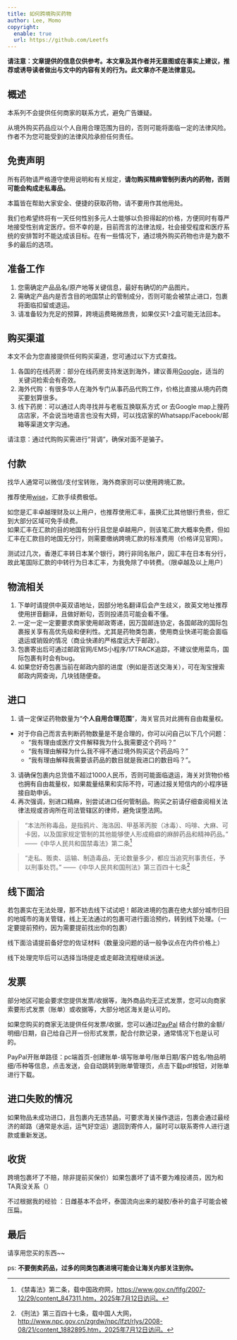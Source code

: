 ```yaml
---
title: 如何跨境购买药物
author: Lee, Momo
copyright:
  enable: true
  url: https://github.com/Leetfs
---
```



**请注意：文章提供的信息仅供参考。本文章及其作者并无意图或在事实上建议，推荐或诱导读者做出与文中的内容有关的行为。此文章亦不是法律意见。**

## 概述

本系列不会提供任何商家的联系方式，避免广告嫌疑。

从境外购买药品应以个人自用合理范围为目的，否则可能将面临一定的法律风险。作者不为您可能受到的法律风险承担任何责任。

## 免责声明

所有药物请严格遵守使用说明和有关规定，**请勿购买精麻管制列表内的药物，否则可能会构成走私毒品。**

本篇皆在帮助大家安全、便捷的获取药物，请不要用作其他用处。

我们也希望终将有一天任何性别多元人士能够以负担得起的价格，方便同时有尊严地接受性别肯定医疗。但不幸的是，目前而言的法律法规，社会接受程度和医疗系统的安排暂时不能达成该目标。在有一些情况下，通过境外购买药物也许是为数不多的最后的选项。


## 准备工作

1. 您需确定产品品名/原产地等关键信息，最好有确切的产品图片。
2. 需确定产品内是否含目的地国禁止的管制成分，否则可能会被禁止进口，包裹将面临扣留或退运。
3. 请准备较为充足的预算，跨境运费略微昂贵，如果仅买1-2盒可能无法回本。

## 购买渠道

本文不会为您直接提供任何购买渠道，您可通过以下方式查找。

1. 各国的在线药房：部分在线药房支持发送到海外，建议善用[Google](https://www.google.com/)，适当的关键词检索会有奇效。
2. 海外代购：有很多华人在海外专门从事药品代购工作，价格比直接从境内药商买要划算很多。
3. 线下药房：可以通过人肉寻找并与老板互换联系方式 or 去Google map上搜药店店家，不会说当地语言也没有大碍，可以找店家的Whatsapp/Facebook/邮箱等渠道文字沟通。

请注意：通过代购购买需进行“背调”，确保对面不是骗子。

## 付款

找华人通常可以微信/支付宝转账，海外商家则可以使用跨境汇款。

推荐使用[wise](https://wise.com/)，汇款手续费极低。

如您是汇丰卓越理财及以上用户，也推荐使用汇丰，虽换汇比其他银行贵些，但汇到大部分区域可免手续费。\
如果汇丰在汇款的目的地国有分行且您是卓越用户，则该笔汇款大概率免费，但如汇丰在汇款目的地国无分行，则需要缴纳跨境汇款的标准费用（价格详见官网）。

测试过几次，香港汇丰转日本某个银行，跨行非同名账户，因汇丰在日本有分行，故此笔国际汇款的中转行为日本汇丰，为我免除了中转费。（限卓越及以上用户）

## 物流相关

1. 下单时请提供中英双语地址，因部分地名翻译后会产生歧义，故英文地址推荐使用拼音翻译，且做好断句，否则投递员可能会看不懂。
2. 一定一定一定要要求商家使用邮政寄递，因万国邮连协定，各国邮政的国际包裹报关享有高优先级和便利性。尤其是药物类包裹，使用商业快递可能会面临退运或销毁的情况（商业快递的严格度远大于邮政）。
3. 包裹寄出后可通过邮政官网/EMS小程序/17TRACK追踪，不建议使用菜鸟，国际包裹有时会有bug。
4. 如果您好奇包裹当前在邮政内部的进度（例如是否送交海关），可在淘宝搜索邮政内网查询，几块钱随便查。

## 进口

1. 请一定保证药物数量为“**个人自用合理范围**”，海关官员对此拥有自由裁量权。
  - 对于你自己而言去判断药物数量是不是合理的，你可以问自己以下几个问题：
    - “我有理由或医疗文件解释我为什么我需要这个药吗？”
    - “我有理由解释为什么我不得不通过境外购买这个药品吗？”
    - “我有理由解释我需要该药品的数目就是我进口的数目吗？”。
3. 请确保包裹内总货值不超过1000人民币，否则可能面临退运，海关对货物价格也拥有自由裁量权，如果裁量结果和实际不符，可通过报关短信内的小程序链接自助申诉。
4. 再次强调，别进口精麻，别尝试进口任何管制品。购买之前请仔细查阅相关法律法规或咨询所在司法管辖区的律师，避免误堕法网。
  > “本法所称毒品，是指鸦片、海洛因、甲基苯丙胺（冰毒）、吗啡、大麻、可卡因，以及国家规定管制的其他能够使人形成瘾癖的麻醉药品和精神药品。” ——《中华人民共和国禁毒法》第二条[^1]

  > “走私、贩卖、运输、制造毒品，无论数量多少，都应当追究刑事责任，予以刑事处罚。” ——《中华人民共和国刑法》第三百四十七条[^2]


## 线下面洽

若包裹实在无法处理，那不妨去线下试试吧！邮政进境的包裹在绝大部分城市归目的地城市的海关管辖，线上无法通过的包裹可进行面洽预约，转到线下处理。（一定要提前预约，因为需要提前找出你的包裹）

线下面洽请提前备好您的佐证材料（数量没问题的话一般争议点在内件价格上）

线下处理完毕后可以选择当场提走或走邮政流程继续派送。

## 发票

部分地区可能会要求您提供发票/收据等，海外商品均无正式发票，您可以向商家索要形式发票（账单）或收据等，大部分地区海关是认可的。

如果您购买的商家无法提供任何发票/收据，您可以通过[PayPal](https://www.paypal.com/) 结合付款的金额/明细/日期，自己给自己开一份形式发票，配合付款记录，通常情况下也是认可的。

PayPal开账单路径：pc端首页-创建账单-填写账单号/账单日期/客户姓名/物品明细/币种等信息，点击发送，会自动跳转到账单管理页，点击下载pdf按钮，对账单进行下载。

## 进口失败的情况

如果物品未成功进口，且包裹内无违禁品，可要求海关操作退运，包裹会通过最经济的邮路（通常是水运，运气好空运）退回到寄件人，届时可以联系寄件人进行退款或重新发送。

## 收货

跨境包裹坏了不赔，除非提前买保价）如果包裹坏了请不要为难投递员，因为和TA真没关系（）

不过根据我的经验 ：日雌基本不会坏，泰国流向出来的凝胶/泰补的盒子可能会被压扁。

## 最后

请享用您买的东西~~

ps:
**不要倒卖药品，过多的同类包裹进境可能会让海关内部关注到你。**

[^1]: 《禁毒法》第二条，载中国政府网，https://www.gov.cn/flfg/2007-12/29/content_847311.htm，2025年7月12日访问。
[^2]: 《刑法》第三百四十七条，载中国人大网，http://www.npc.gov.cn/zgrdw/npc/lfzt/rlys/2008-08/21/content_1882895.htm，2025年7月12日访问。
